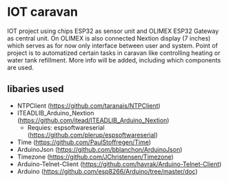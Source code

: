 # IOT caravan

IOT project using chips ESP32 as sensor unit and OLIMEX ESP32 Gateway as central unit.
On OLIMEX is also connected Nextion display (7 inches) which serves as for now only interface between user and system.
Point of project is to automatized certain tasks in caravan like controlling heating or water tank refillment.
More info will be added, including which components are used.

## libaries used
+ NTPClient (https://github.com/taranais/NTPClient)
+ ITEADLIB_Arduino_Nextion (https://github.com/itead/ITEADLIB_Arduino_Nextion)
	+ Requies: espsoftwareserial (https://github.com/plerup/espsoftwareserial)
+ Time (https://github.com/PaulStoffregen/Time)
+ ArduinoJson (https://github.com/bblanchon/ArduinoJson)
+ Timezone (https://github.com/JChristensen/Timezone)
+ Arduino-Telnet-Client (https://github.com/havrak/Arduino-Telnet-Client)
+ Arduino (https://github.com/esp8266/Arduino/tree/master/doc)
